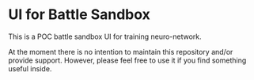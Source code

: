 # UI for Battle Sandbox

This is a POC battle sandbox UI for training neuro-network.

At the moment there is no intention to maintain this repository and/or provide support.
However, please feel free to use it if you find something useful inside.
